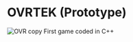 # OVRTEK (Prototype)
![OVR copy](https://github.com/user-attachments/assets/20615abb-93fd-41e7-8fc6-8cc3835cfc44)
First game coded in C++
